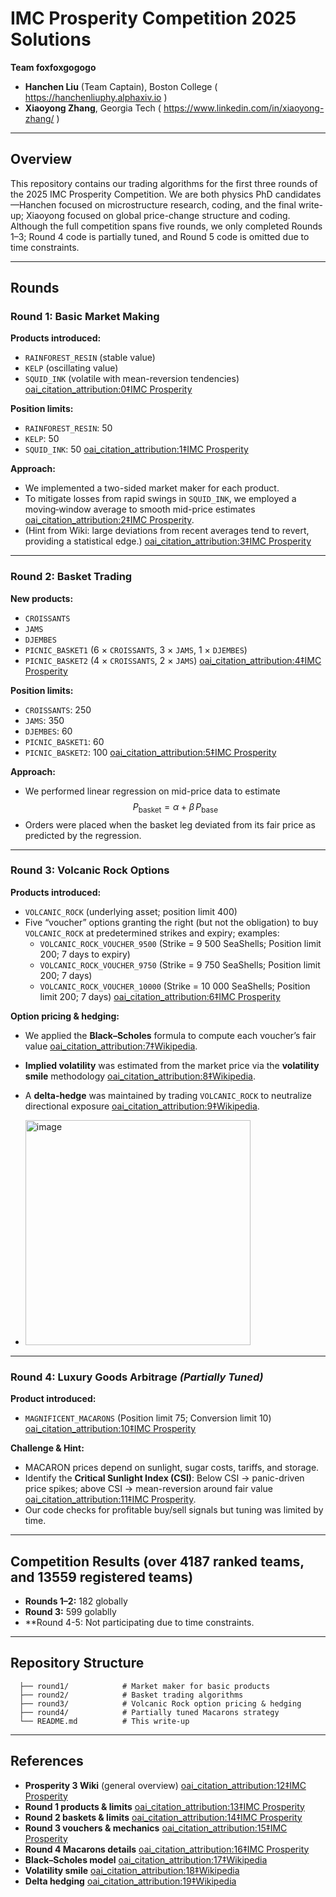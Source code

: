 # IMC Prosperity Competition 2025 Solutions  
**Team foxfoxgogogo**  
- **Hanchen Liu** (Team Captain), Boston College ( https://hanchenliuphy.alphaxiv.io )
- **Xiaoyong Zhang**, Georgia Tech  ( https://www.linkedin.com/in/xiaoyong-zhang/ )

---

## Overview  
This repository contains our trading algorithms for the first three rounds of the 2025 IMC Prosperity Competition. We are both physics PhD candidates—Hanchen focused on microstructure research, coding, and the final write-up; Xiaoyong focused on global price-change structure and coding. Although the full competition spans five rounds, we only completed Rounds 1–3; Round 4 code is partially tuned, and Round 5 code is omitted due to time constraints.

---

## Rounds

### Round 1: Basic Market Making  
**Products introduced:**  
- `RAINFOREST_RESIN` (stable value)  
- `KELP` (oscillating value)  
- `SQUID_INK` (volatile with mean-reversion tendencies)  [oai_citation_attribution:0‡IMC Prosperity](https://imc-prosperity.notion.site/Round-1-19ee8453a09381d18b78cf3c21e5d916)  

**Position limits:**  
- `RAINFOREST_RESIN`: 50  
- `KELP`: 50  
- `SQUID_INK`: 50  [oai_citation_attribution:1‡IMC Prosperity](https://imc-prosperity.notion.site/Round-1-19ee8453a09381d18b78cf3c21e5d916)  

**Approach:**  
- We implemented a two-sided market maker for each product.  
- To mitigate losses from rapid swings in `SQUID_INK`, we employed a moving‐window average to smooth mid-price estimates  [oai_citation_attribution:2‡IMC Prosperity](https://imc-prosperity.notion.site/Round-1-19ee8453a09381d18b78cf3c21e5d916).  
- (Hint from Wiki: large deviations from recent averages tend to revert, providing a statistical edge.)  [oai_citation_attribution:3‡IMC Prosperity](https://imc-prosperity.notion.site/Round-1-19ee8453a09381d18b78cf3c21e5d916)  

---

### Round 2: Basket Trading  
**New products:**  
- `CROISSANTS`  
- `JAMS`  
- `DJEMBES`  
- `PICNIC_BASKET1` (6 × `CROISSANTS`, 3 × `JAMS`, 1 × `DJEMBES`)  
- `PICNIC_BASKET2` (4 × `CROISSANTS`, 2 × `JAMS`)  [oai_citation_attribution:4‡IMC Prosperity](https://imc-prosperity.notion.site/Round-2-19ee8453a09381a580cdf9c0468e9bc8)  

**Position limits:**  
- `CROISSANTS`: 250  
- `JAMS`: 350  
- `DJEMBES`: 60  
- `PICNIC_BASKET1`: 60  
- `PICNIC_BASKET2`: 100  [oai_citation_attribution:5‡IMC Prosperity](https://imc-prosperity.notion.site/Round-2-19ee8453a09381a580cdf9c0468e9bc8)  

**Approach:**  
- We performed linear regression on mid-price data to estimate  
  $$
    P_{\text{basket}} = \alpha + \beta\,P_{\text{base}}
  $$  
- Orders were placed when the basket leg deviated from its fair price as predicted by the regression.

---

### Round 3: Volcanic Rock Options  
**Products introduced:**  
- `VOLCANIC_ROCK` (underlying asset; position limit 400)  
- Five “voucher” options granting the right (but not the obligation) to buy `VOLCANIC_ROCK` at predetermined strikes and expiry; examples:  
  - `VOLCANIC_ROCK_VOUCHER_9500` (Strike = 9 500 SeaShells; Position limit 200; 7 days to expiry)  
  - `VOLCANIC_ROCK_VOUCHER_9750` (Strike = 9 750 SeaShells; Position limit 200; 7 days)  
  - `VOLCANIC_ROCK_VOUCHER_10000` (Strike = 10 000 SeaShells; Position limit 200; 7 days)  [oai_citation_attribution:6‡IMC Prosperity](https://imc-prosperity.notion.site/Round-3-19ee8453a093811082dbcdd1f6c1cd0f)  

**Option pricing & hedging:**  
- We applied the **Black–Scholes** formula to compute each voucher’s fair value  [oai_citation_attribution:7‡Wikipedia](https://en.wikipedia.org/wiki/Black%E2%80%93Scholes_model?utm_source=chatgpt.com).  
- **Implied volatility** was estimated from the market price via the **volatility smile** methodology  [oai_citation_attribution:8‡Wikipedia](https://en.wikipedia.org/wiki/Volatility_smile?utm_source=chatgpt.com).  
- A **delta-hedge** was maintained by trading `VOLCANIC_ROCK` to neutralize directional exposure  [oai_citation_attribution:9‡Wikipedia](https://en.wikipedia.org/wiki/Delta_neutral?utm_source=chatgpt.com).

- <img width="360" alt="image" src="https://github.com/user-attachments/assets/f5939af0-ab00-4811-b110-e296a3492c6c" />


---

### Round 4: Luxury Goods Arbitrage *(Partially Tuned)*  
**Product introduced:**  
- `MAGNIFICENT_MACARONS` (Position limit 75; Conversion limit 10)  [oai_citation_attribution:10‡IMC Prosperity](https://imc-prosperity.notion.site/Round-4-19ee8453a0938112aa5fd7f0d060ffe6)  

**Challenge & Hint:**  
- MACARON prices depend on sunlight, sugar costs, tariffs, and storage.  
- Identify the **Critical Sunlight Index (CSI)**: Below CSI → panic-driven price spikes; above CSI → mean-reversion around fair value  [oai_citation_attribution:11‡IMC Prosperity](https://imc-prosperity.notion.site/Round-4-19ee8453a0938112aa5fd7f0d060ffe6).  
- Our code checks for profitable buy/sell signals but tuning was limited by time.

---

## Competition Results  (over 4187 ranked teams, and 13559 registered teams)
- **Rounds 1–2:** 182 globally  
- **Round 3:** 599 golablly
- **Round 4-5: Not participating due to time constraints. 

---

## Repository Structure  
```
  ├── round1/            # Market maker for basic products
  ├── round2/            # Basket trading algorithms
  ├── round3/            # Volcanic Rock option pricing & hedging
  ├── round4/            # Partially tuned Macarons strategy
  └── README.md          # This write-up
```
---

## References  
- **Prosperity 3 Wiki** (general overview)  [oai_citation_attribution:12‡IMC Prosperity](https://imc-prosperity.notion.site/Prosperity-3-Wiki-19ee8453a09380529731c4e6fb697ea4)  
- **Round 1 products & limits**  [oai_citation_attribution:13‡IMC Prosperity](https://imc-prosperity.notion.site/Round-1-19ee8453a09381d18b78cf3c21e5d916)  
- **Round 2 baskets & limits**  [oai_citation_attribution:14‡IMC Prosperity](https://imc-prosperity.notion.site/Round-2-19ee8453a09381a580cdf9c0468e9bc8)  
- **Round 3 vouchers & mechanics**  [oai_citation_attribution:15‡IMC Prosperity](https://imc-prosperity.notion.site/Round-3-19ee8453a093811082dbcdd1f6c1cd0f)  
- **Round 4 Macarons details**  [oai_citation_attribution:16‡IMC Prosperity](https://imc-prosperity.notion.site/Round-4-19ee8453a0938112aa5fd7f0d060ffe6)  
- **Black–Scholes model**  [oai_citation_attribution:17‡Wikipedia](https://en.wikipedia.org/wiki/Black%E2%80%93Scholes_model?utm_source=chatgpt.com)  
- **Volatility smile**  [oai_citation_attribution:18‡Wikipedia](https://en.wikipedia.org/wiki/Volatility_smile?utm_source=chatgpt.com)  
- **Delta hedging**  [oai_citation_attribution:19‡Wikipedia](https://en.wikipedia.org/wiki/Delta_neutral?utm_source=chatgpt.com)  
